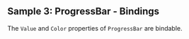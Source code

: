 ## Sample 3: ProgressBar - Bindings

The `Value` and `Color` properties of `ProgressBar` are bindable.